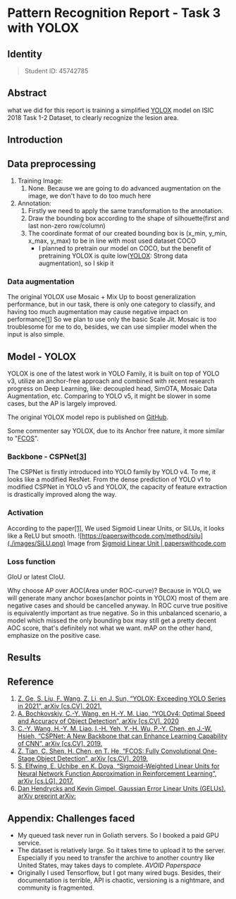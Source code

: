 # Pattern Recognition Report - Task 3 with YOLOX

## Identity

> Student ID: 45742785

## Abstract

what we did for this report is training a simplified [YOLOX][yolox2021] model on ISIC 2018 Task 1-2 Dataset, to clearly recognize the lesion area.

## Introduction
<!-- TODO: put Result in mAP with minimum IoU -->

## Data preprocessing

1. Training Image: 
   1. None. Because we are going to do advanced augmentation on the image, we don't have to do too much here
2. Annotation:
   1. Firstly we need to apply the same transformation to the annotation.
   2. Draw the bounding box according to the shape of silhouette(first and last non-zero row/column)
   3. The coordinate format of our created bounding box is (x_min, y_min, x_max, y_max) to be in line with most used dataset COCO
      - I planned to pretrain our model on COCO, but the benefit of pretraining YOLOX is quite low([YOLOX][yolox2021]: Strong data augmentation), so I skip it

### Data augmentation

The original YOLOX use Mosaic + Mix Up to boost generalization performance, but in our task, there is only one category to classify, and having too much augmentation may cause negative impact on performance\[[1][yolox2021]\]
So we plan to use only the basic Scale Jit. Mosaic is too troublesome for me to do, besides, we can use simplier model when the input is also simple. 

## Model - YOLOX

YOLOX is one of the latest work in YOLO Family, it is built on top of YOLO v3, utilize an anchor-free approach and combined with recent research progress on Deep Learning, like: decoupled head, SimOTA, Mosaic Data Augmentation, etc. Comparing to YOLO v5, it might be slower in some cases, but the AP is largely improved.

The original YOLOX model repo is published on [GitHub](https://github.com/Megvii-BaseDetection/YOLOX).

Some commenter say YOLOX, due to its Anchor free nature, it more similar to "[FCOS](tian2019fcos)".

### Backbone - CSPNet\[[3][wang2019cspnet]\]

The CSPNet is firstly introduced into YOLO family by YOLO v4. To me, it looks like a modified ResNet. From the dense prediction of YOLO v1 to modified CSPNet in YOLO v5 and YOLOX, the capacity of feature extraction is drastically improved along the way.

### Activation

According to the paper[\[1\]][yolox2021], We used Sigmoid Linear Units, or SiLUs, it looks like a ReLU but smooth.
![https://paperswithcode.com/method/silu](./images/SiLU.png)
Image from [Sigmoid Linear Unit | paperswithcode.com](https://paperswithcode.com/method/silu)

### Loss function

GIoU or latest CIoU.

Why choose AP over AOC(Area under ROC-curve)? Because in YOLO, we will generate many anchor boxes(anchor points in YOLOX) most of them are negative cases and should be cancelled anyway. In ROC curve true positive is equivalently important as true negative. So in this unbalanced scenario, a model which missed the only bounding box may still get a pretty decent AOC score, that's definitely not what we want.
mAP on the other hand, emphasize on the positive case.

## Results


## Reference

<!-- https://www.bibtex.com/c/bibtex-to-ieee-converter/ -->
1. [Z. Ge, S. Liu, F. Wang, Z. Li, en J. Sun, “YOLOX: Exceeding YOLO Series in 2021”, arXiv [cs.CV]. 2021.][yolox2021]
2. [A. Bochkovskiy, C.-Y. Wang, en H.-Y. M. Liao, “YOLOv4: Optimal Speed and Accuracy of Object Detection”, arXiv [cs.CV]. 2020][bochkovskiy2020yolov4]
3. [C.-Y. Wang, H.-Y. M. Liao, I.-H. Yeh, Y.-H. Wu, P.-Y. Chen, en J.-W. Hsieh, “CSPNet: A New Backbone that can Enhance Learning Capability of CNN”, arXiv [cs.CV]. 2019.][wang2019cspnet]
4. [Z. Tian, C. Shen, H. Chen, en T. He, “FCOS: Fully Convolutional One-Stage Object Detection”, arXiv [cs.CV]. 2019.][tian2019fcos]
5. [S. Elfwing, E. Uchibe, en K. Doya, “Sigmoid-Weighted Linear Units for Neural Network Function Approximation in Reinforcement Learning”, arXiv [cs.LG]. 2017.][elfwing2017sigmoidweighted]
6. [Dan Hendrycks and Kevin Gimpel, Gaussian Error Linear Units (GELUs). arXiv preprint arXiv:][hendrycks2020gaussian]

[yolox2021]: https://arxiv.org/abs/2107.08430 "YOLOX: Exceeding YOLO Series in 2021"
[bochkovskiy2020yolov4]: https://arxiv.org/abs/2004.10934 "YOLOv4: Optimal Speed and Accuracy of Object Detection"
[wang2019cspnet]: https://arxiv.org/abs/1911.11929 "CSPNet: A New Backbone that can Enhance Learning Capability of CNN"
[tian2019fcos]: https://arxiv.org/abs/1904.01355 "FCOS: Fully Convolutional One-Stage Object Detection"
[elfwing2017sigmoidweighted]: https://arxiv.org/abs/1702.03118v3 "Sigmoid-Weighted Linear Units for Neural Network Function Approximation in Reinforcement Learning"
[hendrycks2020gaussian]: https://arxiv.org/abs/1606.08415 "Gaussian Error Linear Units (GELUs)"

## Appendix: Challenges faced

- My queued task never run in Goliath servers. So I booked a paid GPU service.
- The dataset is relatively large. So it takes time to upload it to the server. Especially if you need to transfer the archive to another country like United States, may takes days to complete. *AVOID Paperspace*
- Originally I used Tensorflow, but I got many wired bugs. Besides, their documentation is terrible, API is chaotic, versioning is a nightmare, and community is fragmented. 


